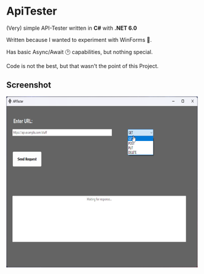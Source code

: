 # ApiTester
(Very) simple API-Tester written in **C#** with **.NET 6.0**

Written because I wanted to experiment with WinForms 🔧.

Has basic Async/Await 🕑 capabilities, but nothing special.

Code is not the best, but that wasn't the point of this Project.
## Screenshot

<p align="center"> <img src="./screen.png" align="center" style="width:650px;height:450px;"> 
</p>
